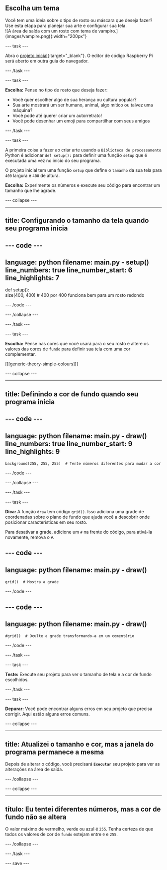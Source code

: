 ## Escolha um tema

<div style="display: flex; flex-wrap: wrap">
<div style="flex-basis: 200px; flex-grow: 1; margin-right: 15px;">
Você tem uma ideia sobre o tipo de rosto ou máscara que deseja fazer? Use esta etapa para planejar sua arte e configurar sua tela.
</div>
<div>
![A área de saída com um rosto com tema de vampiro.](images/vampire.png){:width="200px"}
</div>
</div>

--- task ---

Abra o [projeto inicial](https://editor.raspberrypi.org/pt-BR/projects/make-face-starter){:target="_blank"}. O editor de código Raspberry Pi será aberto em outra guia do navegador.

--- /task ---

--- task ---

**Escolha:** Pense no tipo de rosto que deseja fazer:
+ Você quer escolher algo de sua herança ou cultura popular?
+ Sua arte mostrará um ser humano, animal, algo mítico ou talvez uma máquina?
+ Você pode até querer criar um autorretrato!
+ Você pode desenhar um emoji para compartilhar com seus amigos

--- /task ---

--- task ---

A primeira coisa a fazer ao criar arte usando a `Biblioteca de processamento` Python é adicionar `def setup():` para definir uma função `setup` que é executada uma vez no início do seu programa.

O projeto inicial tem uma função `setup` que define o `tamanho` da sua tela para `400` largura e `400` de altura.

**Escolha:** Experimente os números e execute seu código para encontrar um tamanho que lhe agrade.

--- collapse ---

---
title: Configurando o tamanho da tela quando seu programa inicia
---

--- code ---
---
language: python
filename: main.py - setup()
line_numbers: true
line_number_start: 6
line_highlights: 7
---
def setup():   
    size(400, 400)  # 400 por 400 funciona bem para um rosto redondo

--- /code ---

--- /collapse ---

--- /task ---

--- task ---

**Escolha:** Pense nas cores que você usará para o seu rosto e altere os valores das cores de `fundo` para definir sua tela com uma cor complementar.

[[[generic-theory-simple-colours]]]

--- collapse ---

---
title: Definindo a cor de fundo quando seu programa inicia
---

--- code ---
---
language: python
filename: main.py - draw()
line_numbers: true
line_number_start: 9
line_highlights: 9
---
    background(255, 255, 255)  # Tente números diferentes para mudar a cor

--- /code ---

--- /collapse ---

--- /task ---

--- task ---

**Dica:** A função `draw` tem código `grid()`. Isso adiciona uma grade de coordenadas sobre o plano de fundo que ajuda você a descobrir onde posicionar características em seu rosto.

Para desativar a grade, adicione um `#` na frente do código, para ativá-la novamente, remova o `#`.

--- code ---
---
language: python
filename: main.py - draw()
---
    grid()  # Mostra a grade

--- /code ---

--- code ---
---
language: python
filename: main.py - draw()
---
    #grid()  # Oculte a grade transformando-a em um comentário

--- /code ---

--- /task ---

--- task ---

**Teste:** Execute seu projeto para ver o tamanho de tela e a cor de fundo escolhidos.

--- /task ---

--- task ---

**Depurar:** Você pode encontrar alguns erros em seu projeto que precisa corrigir. Aqui estão alguns erros comuns.

--- collapse ---

---
title: Atualizei o tamanho e cor, mas a janela do programa permanece a mesma
---

Depois de alterar o código, você precisará **`Executar`** seu projeto para ver as alterações na área de saída.

--- /collapse ---

--- collapse ---

---
título: Eu tentei diferentes números, mas a cor de fundo não se altera
---

O valor máximo de vermelho, verde ou azul é `255`. Tenha certeza de que todos os valores de cor de `fundo` estejam entre `0` e `255`.

--- /collapse ---

--- /task ---

--- save ---
